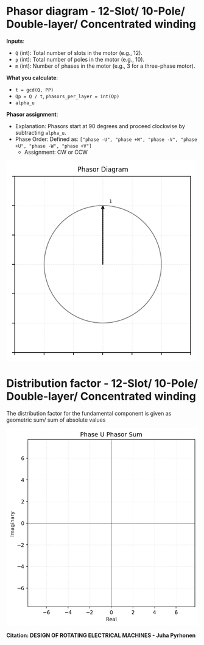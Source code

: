 # Phasor diagram - 12-Slot/ 10-Pole/ Double-layer/ Concentrated winding

**Inputs**:
- `Q` (int): Total number of slots in the motor (e.g., 12).
- `p` (int): Total number of poles in the motor (e.g., 10).
- `m` (int): Number of phases in the motor (e.g., 3 for a three-phase motor).

**What you calculate**:
- `t = gcd(Q, PP)`
- `Qp = Q / t`, `phasors_per_layer = int(Qp)`
- `alpha_u`

**Phasor assignment**:
- Explanation: Phasors start at 90 degrees and proceed clockwise by subtracting `alpha_u`. 
- Phase Order: Defined as: `["phase -U", "phase +W", "phase -V", "phase +U", "phase -W", "phase +V"]`
    - Assignment: CW or CCW

![Phasor diagram](concentrated_12s10p/phasor_diagram.gif)


# Distribution factor - 12-Slot/ 10-Pole/ Double-layer/ Concentrated winding

The distribution factor for the fundamental component is given as geometric sum/ sum of absolute values

![Phasor distribution - fundamental](concentrated_12s10p/phasor_sum.gif)


**Citation: DESIGN OF ROTATING ELECTRICAL MACHINES - Juha Pyrhonen**